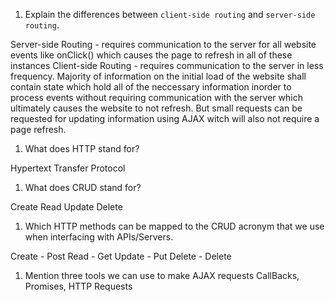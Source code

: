1.  Explain the differences between `client-side routing` and `server-side routing`.

Server-side Routing - requires communication to the server for all website events like onClick() which causes the page to refresh in all of these instances
Client-side Routing - requires communication to the server in less frequency. Majority of information on the initial load of the website shall contain state which hold all of the neccessary information inorder to process events without requiring communication with the server which ultimately causes the website to not refresh. But small requests can be requested for updating information using AJAX witch will also not require a page refresh.

1.  What does HTTP stand for?

Hypertext Transfer Protocol

1.  What does CRUD stand for?

Create
Read 
Update 
Delete

1.  Which HTTP methods can be mapped to the CRUD acronym that we use when interfacing with APIs/Servers.

Create - Post
Read - Get
Update - Put
Delete - Delete
 
1.  Mention three tools we can use to make AJAX requests
CallBacks,
Promises,
HTTP Requests
